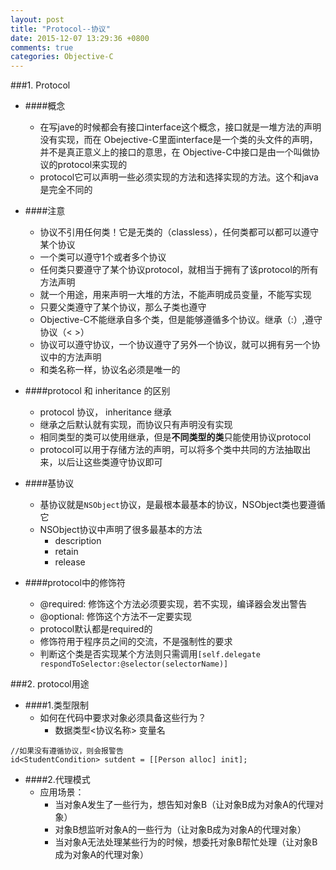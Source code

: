 ```yaml
---
layout: post
title: "Protocol--协议"
date: 2015-12-07 13:29:36 +0800
comments: true
categories: Objective-C
---
```

<!--more-->

###1. Protocol
* ####概念
	+ 在写jave的时候都会有接口interface这个概念，接口就是一堆方法的声明没有实现，而在	Obejective-C里面interface是一个类的头文件的声明，并不是真正意义上的接口的意思，在	Objective-C中接口是由一个叫做协议的protocol来实现的
	+ protocol它可以声明一些必须实现的方法和选择实现的方法。这个和java是完全不同的

* ####注意
	+ 协议不引用任何类！它是无类的（classless），任何类都可以都可以遵守某个协议 
	+ 一个类可以遵守1个或者多个协议
	+ 任何类只要遵守了某个协议protocol，就相当于拥有了该protocol的所有方法声明
	+ 就一个用途，用来声明一大堆的方法，不能声明成员变量，不能写实现
	+ 只要父类遵守了某个协议，那么子类也遵守
	+ Objective-C不能继承自多个类，但是能够遵循多个协议。继承（:）,遵守协议（< >）
	+ 协议可以遵守协议，一个协议遵守了另外一个协议，就可以拥有另一个协议中的方法声明
	+ 和类名称一样，协议名必须是唯一的

* ####protocol 和 inheritance 的区别
	+ protocol 协议， inheritance 继承
	+ 继承之后默认就有实现，而协议只有声明没有实现
	+ 相同类型的类可以使用继承，但是**不同类型的类**只能使用协议protocol
	+ protocol可以用于存储方法的声明，可以将多个类中共同的方法抽取出来，以后让这些类遵守协议即可
	
* ####基协议
	+ 基协议就是`NSObject`协议，是最根本最基本的协议，NSObject类也要遵循它
	+ NSObject协议中声明了很多最基本的方法
		- description
		- retain
		- release

* ####protocol中的修饰符
	+ @required: 修饰这个方法必须要实现，若不实现，编译器会发出警告
	+ @optional: 修饰这个方法不一定要实现
	+ protocol默认都是required的
	+ 修饰符用于程序员之间的交流，不是强制性的要求
	+ 判断这个类是否实现某个方法则只需调用`[self.delegate respondToSelector:@selector(selectorName)]`

###2. protocol用途

* ####1.类型限制
	+ 如何在代码中要求对象必须具备这些行为？
		- 数据类型<协议名称> 变量名
		
```Objc
//如果没有遵循协议，则会报警告
id<StudentCondition> sutdent = [[Person alloc] init];
```

* ####2.代理模式
	+ 应用场景：
		- 当对象A发生了一些行为，想告知对象B（让对象B成为对象A的代理对象）
		- 对象B想监听对象A的一些行为（让对象B成为对象A的代理对象）
		- 当对象A无法处理某些行为的时候，想委托对象B帮忙处理（让对象B成为对象A的代理对象）
		




















